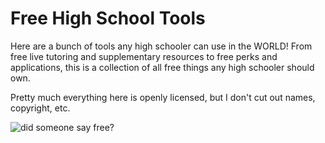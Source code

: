 # Free High School Tools

Here are a bunch of tools any high schooler can use in the WORLD! From free live tutoring and supplementary resources to free perks and applications, this is a collection of all free things any high schooler should own.

Pretty much everything here is openly licensed, but I don't cut out names, copyright, etc.

![did someone say free?](https://c.tenor.com/31nachzhSKQAAAAM/did-you-say-free.gif)
